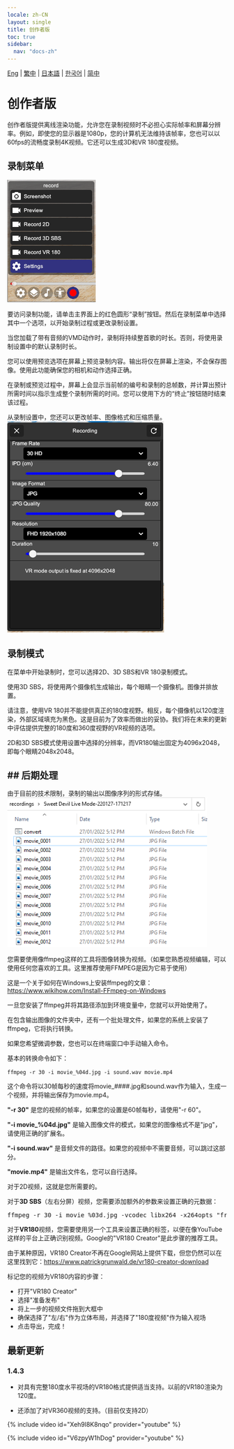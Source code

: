 ```yaml
---
locale: zh-CN
layout: single
title: 创作者版
toc: true
sidebar:
  nav: "docs-zh"
---
```

[Eng](/dancexr/creator) | [繁中](/tw/dancexr/creator) | [日本語](/jp/dancexr/creator) | [한국어](/kr/dancexr/creator) | [简中](/zh/dancexr/creator)


# 创作者版

创作者版提供离线渲染功能，允许您在录制视频时不必担心实际帧率和屏幕分辨率。例如，即使您的显示器是1080p，您的计算机无法维持该帧率，您也可以以60fps的流畅度录制4K视频。它还可以生成3D和VR 180度视频。

## 录制菜单

![录制菜单](/images/record_menu.png)

要访问录制功能，请单击主界面上的红色圆形“录制”按钮。然后在录制菜单中选择其中一个选项，以开始录制过程或更改录制设置。

当您加载了带有音频的VMD动作时，录制将持续整首歌的时长。否则，将使用录制设置中的默认录制时长。

您可以使用预览选项在屏幕上预览录制内容。输出将仅在屏幕上渲染，不会保存图像。使用此功能确保您的相机和动作选择正确。

在录制或预览过程中，屏幕上会显示当前帧的编号和录制的总帧数，并计算出预计所需时间以指示生成整个录制所需的时间。您可以使用下方的“终止”按钮随时结束该过程。

从录制设置中，您还可以更改帧率、图像格式和压缩质量。
![录制设置](/images/record_setting.png)

## 录制模式

在菜单中开始录制时，您可以选择2D、3D SBS和VR 180录制模式。

使用3D SBS，将使用两个摄像机生成输出，每个眼睛一个摄像机。图像并排放置。

请注意，使用VR 180并不能提供真正的180度视野。相反，每个摄像机以120度渲染，外部区域填充为黑色。这是目前为了效率而做出的妥协。我们将在未来的更新中评估提供完整的180度和360度视野的VR视频的选项。

2D和3D SBS模式使用设置中选择的分辨率，而VR180输出固定为4096x2048，即每个眼睛2048x2048。
## ## 后期处理

由于目前的技术限制，录制的输出以图像序列的形式存储。
![录制图像](/images/record_images.png)

您需要使用像ffmpeg这样的工具将图像转换为视频。（如果您熟悉视频编辑，可以使用任何您喜欢的工具。这里推荐使用FFMPEG是因为它易于使用）

这是一个关于如何在Windows上安装ffmpeg的文章：https://www.wikihow.com/Install-FFmpeg-on-Windows

一旦您安装了ffmpeg并将其路径添加到环境变量中，您就可以开始使用了。

在包含输出图像的文件夹中，还有一个批处理文件，如果您的系统上安装了ffmpeg，它将执行转换。

如果您希望微调参数，您也可以在终端窗口中手动输入命令。

基本的转换命令如下：
```
ffmpeg -r 30 -i movie_%04d.jpg -i sound.wav movie.mp4
```

这个命令将以30帧每秒的速度将movie_####.jpg和sound.wav作为输入，生成一个视频，并将输出保存为movie.mp4。

**"-r 30"** 是您的视频的帧率，如果您的设置是60帧每秒，请使用"-r 60"。

**"-i movie_%04d.jpg"** 是输入图像文件的模式，如果您的图像格式不是"jpg"，请使用正确的扩展名。

**"-i sound.wav"** 是音频文件的路径。如果您的视频中不需要音频，可以跳过这部分。

**"movie.mp4"** 是输出文件名，您可以自行选择。

对于2D视频，这就是您所需要的。

对于**3D SBS**（左右分屏）视频，您需要添加额外的参数来设置正确的元数据：
<pre>
ffmpeg -r 30 -i movie_%03d.jpg -vcodec libx264 -x264opts "frame-packing=3" movie.mp4
</pre>

对于**VR180**视频，您需要使用另一个工具来设置正确的标签，以便在像YouTube这样的平台上正确识别视频。Google的"VR180 Creator"是此步骤的推荐工具。

由于某种原因，VR180 Creator不再在Google网站上提供下载，但您仍然可以在这里找到它：https://www.patrickgrunwald.de/vr180-creator-download

标记您的视频为VR180内容的步骤：
* 打开"VR180 Creator"
* 选择"准备发布"
* 将上一步的视频文件拖到大框中
* 确保选择了"左/右"作为立体布局，并选择了"180度视频"作为输入视场
* 点击导出，完成！

## 最新更新
### 1.4.3
* 对具有完整180度水平视场的VR180格式提供适当支持。以前的VR180渲染为120度。

* 还添加了对VR360视频的支持。（目前仅支持2D）

{% include video id="Xeh9l8K8nqo" provider="youtube" %}

{% include video id="V6zpyW1hDog" provider="youtube" %}